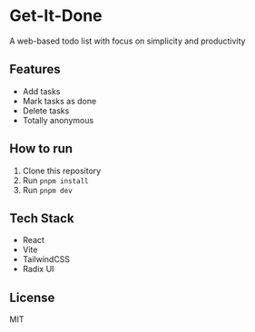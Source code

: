 # Get-It-Done

A web-based todo list with focus on simplicity and productivity

## Features

- Add tasks
- Mark tasks as done
- Delete tasks
- Totally anonymous

## How to run

1. Clone this repository
2. Run `pnpm install`
3. Run `pnpm dev`

## Tech Stack

- React
- Vite
- TailwindCSS
- Radix UI

## License

MIT
